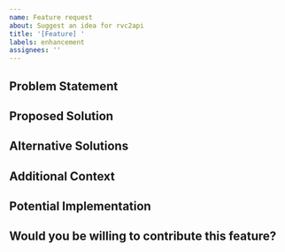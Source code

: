 ```yaml
---
name: Feature request
about: Suggest an idea for rvc2api
title: '[Feature] '
labels: enhancement
assignees: ''
---
```


## Problem Statement
<!-- A clear and concise description of what problem this feature would solve. Ex. I'm always frustrated when [...] -->

## Proposed Solution
<!-- A clear and concise description of what you want to happen -->

## Alternative Solutions
<!-- A clear and concise description of any alternative solutions or features you've considered -->

## Additional Context
<!-- Add any other context, screenshots, mockups, or examples about the feature request here -->

## Potential Implementation
<!-- If you have ideas about how to implement the feature, share them here -->

## Would you be willing to contribute this feature?
<!-- Let us know if you'd like to work on implementing this feature yourself -->
